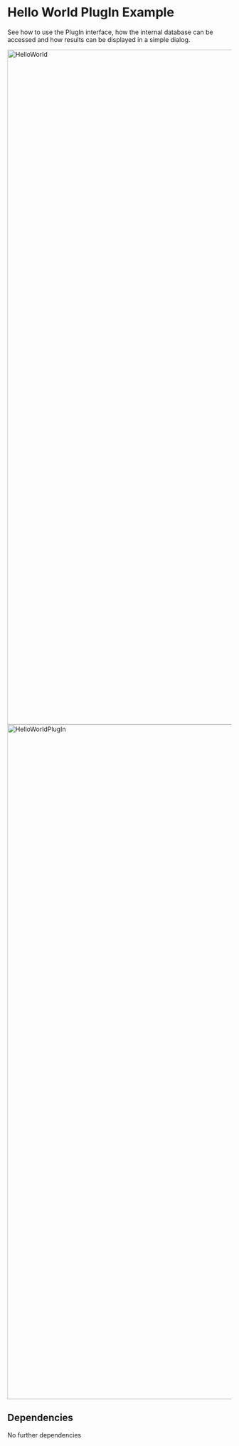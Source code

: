 # Hello World PlugIn Example

See how to use the PlugIn interface, how the internal database can be accessed and how results can be displayed in a simple dialog.

<img width="1518" alt="HelloWorld" src="https://github.com/KIT-IAI/SDM_Plugin_HelloWorld/assets/7059379/eb4d9dfd-7db0-4351-b00f-583d4410fb9e">
<img width="1518" alt="HelloWorldPlugIn" src="https://github.com/KIT-IAI/SDM_Plugin_HelloWorld/assets/7059379/683ad5bf-6b80-4bd9-a76b-443a37205642">

## 
  
## Dependencies

No further dependencies
